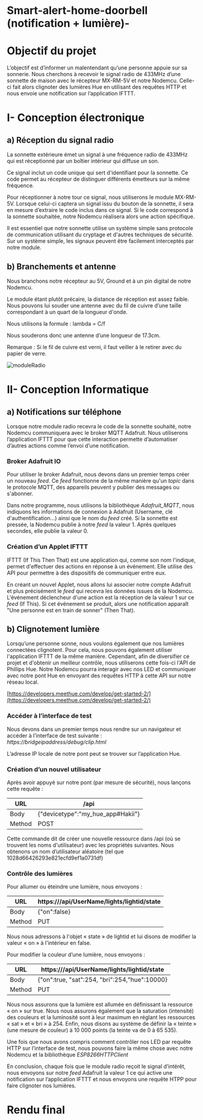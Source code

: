 # Smart-alert-home-doorbell (notification + lumière)-

# **Objectif du projet**

L’objectif est d’informer un malentendant qu’une personne appuie sur sa sonnerie. Nous cherchons à recevoir le signal radio de 433MHz d’une sonnette de maison avec le récepteur MX-RM-5V et notre Nodemcu. Celle-ci fait alors clignoter des lumières Hue en utilisant des requêtes HTTP et nous envoie une notification sur l’application IFTTT.

# I- Conception électronique

## a) Réception du signal radio

La sonnette extérieure émet un signal à une fréquence radio de 433MHz qui est réceptionné par un boîtier intérieur qui diffuse un son.

Ce signal inclut un code unique qui sert d'identifiant pour la sonnette. Ce code permet au récepteur de distinguer différents émetteurs sur la même fréquence.

Pour réceptionner à notre tour ce signal, nous utiliserons le module MX-RM-5V. Lorsque celui-ci  captera un signal issu du bouton de la sonnette, il sera en mesure d’extraire le code inclus dans ce signal. Si le code correspond à la sonnette souhaitée, notre Nodemcu réalisera alors une action spécifique.

Il est essentiel que notre sonnette utilise un système simple sans protocole de communication utilisant du cryptage et d'autres techniques de sécurité. Sur un système simple, les signaux peuvent être facilement interceptés par notre module.

## b) Branchements et antenne

Nous branchons notre récepteur au 5V, Ground et à un pin digital de notre Nodemcu.

Le module étant plutôt précaire, la distance de réception est assez faible. Nous pouvons lui souder une antenne avec du fil de cuivre d’une taille correspondant à un quart de la longueur d'onde.

Nous utilisons la formule : lambda = C/f

Nous souderons donc une antenne d’une longueur de 17.3cm.

Remarque : Si le fil de cuivre est verni, il faut veiller à le retirer avec du papier de verre.

![moduleRadio](https://github.com/Haki-i/Smart-alert-home-doorbell-/assets/137703849/6e3d09d0-6311-4b19-b2e9-22630bb3ca3d)

# II- Conception Informatique

## a) Notifications sur téléphone

Lorsque notre module radio recevra le code de la sonnette souhaité, notre Nodemcu communiquera avec le broker MQTT Adafruit. Nous utiliserons l’application IFTTT pour que cette interaction permette d’automatiser d’autres actions comme l’envoi d’une notification.

### Broker Adafruit IO

Pour utiliser le broker Adafruit, nous devons dans un premier temps créer un nouveau *feed*. Ce *feed* fonctionne de la même manière qu'un *topic* dans le protocole MQTT, des appareils peuvent y publier des messages ou s'abonner.

Dans notre programme, nous utilisons la bibliothèque *Adafruit_MQTT*, nous indiquons les informations de connexion à Adafruit (Username, clé d'authentification...) ainsi que le nom du *feed* créé.
Si la sonnette est pressée, la Nodemcu publie à notre *feed* la valeur 1. Après quelques secondes, elle publie la valeur 0.

### Création d’un Applet IFTTT

IFTTT (If This Then That) est une application qui, comme son nom l'indique, permet d'effectuer des actions en réponse à un événement. Elle utilise des API pour permettre à des dispositifs de communiquer entre eux.

En créant un nouvel Applet, nous allons lui associer notre compte Adafruit et plus précisément le *feed* qui recevra les données issues de la Nodemcu. L'événement déclencheur d'une action est la réception de la valeur 1 sur ce *feed* (If This).
Si cet événement se produit, alors une notification apparaît "Une personne est en train de sonner" (Then That).

## b) Clignotement lumière

Lorsqu’une personne sonne, nous voulons également que nos lumières connectées clignotent. Pour cela, nous pouvons également utiliser l'application IFTTT de la même manière. Cependant, afin de diversifier ce projet et d'obtenir un meilleur contrôle, nous utiliserons cette fois-ci l'API de Phillips Hue.
Notre Nodemcu pourra interagir avec nos LED et communiquer avec notre pont Hue en envoyant des requêtes HTTP à cette API sur notre réseau local.

[https://developers.meethue.com/develop/get-started-2/](https://developers.meethue.com/develop/get-started-2/)

### Accéder à l’interface de test

Nous devons dans un premier temps nous rendre sur un navigateur et accéder à l’interface de test suivante : *https://bridgeipaddress/debug/clip.html*

L’adresse IP locale de notre pont peut se trouver sur l’application Hue.

### Création d’un nouvel utilisateur

Après avoir appuyé sur notre pont (par mesure de sécurité), nous lançons cette requête :

| URL | /api |
| --- | --- |
| Body | {"devicetype":"my_hue_app#Hakii"} |
| Method | POST |

Cette commande dit de créer une nouvelle ressource dans /api (où se trouvent les noms d'utilisateur) avec les propriétés suivantes. Nous obtenons un nom d’utilisateur aléatoire (tel que 1028d66426293e821ecfd9ef1a0731df)

### Contrôle des lumières

Pour allumer ou éteindre une lumière, nous envoyons :

| URL | https://<bridgeipaddress>/api/UserName/lights/lightid/state |
| --- | --- |
| Body | {"on":false} |
| Method | PUT |

Nous nous adressons à l'objet « state » de lightid et lui disons de modifier la valeur « on » à l'intérieur en false.

Pour modifier la couleur d’une lumière, nous envoyons : 

| URL | https://<bridgeipaddress>/api/UserName/lights/lightid/state |
| --- | --- |
| Body | {"on":true, "sat":254, "bri":254,"hue":10000} |
| Method | PUT |

Nous nous assurons que la lumière est allumée en définissant la ressource « on » sur true. Nous nous assurons également que la saturation (intensité) des couleurs et la luminosité sont à leur maximum en réglant les ressources « sat » et « bri » à 254. Enfin, nous disons au système de définir la « teinte » (une mesure de couleur) à 10 000 points (la teinte va de 0 à 65 535).

Une fois que nous avons compris comment contrôler nos LED par requête  HTTP sur l’interface de test, nous pouvons faire la même chose avec notre Nodemcu et la bibliothèque *ESP8266HTTPClient*

En conclusion, chaque fois que le module radio reçoit le signal d’intérêt, nous envoyons sur notre *feed* Adafruit la valeur 1 ce qui active une notification sur l’application IFTTT et nous envoyons une requête HTPP pour faire clignoter nos lumières.

# Rendu final
